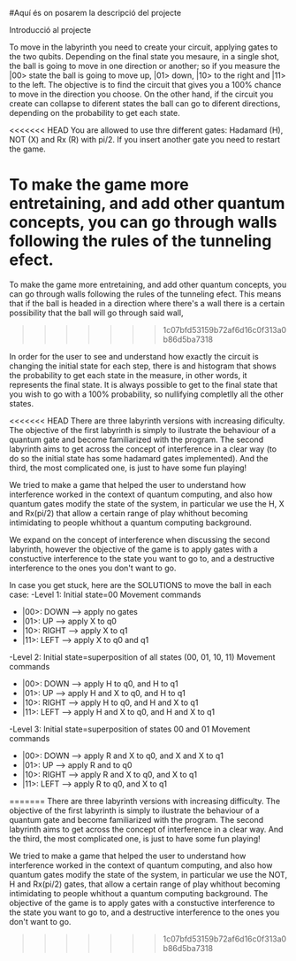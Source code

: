 #Aquí és on posarem la descripció del projecte

Introducció al projecte

To move in the labyrinth you need to create your circuit, applying gates to the two qubits. Depending on the final state you mesaure, in a single shot, the ball is going to move in one direction or another; so if you measure the |00> state the ball is going to move up, |01> down, |10> to the right and |11> to the left. The objective is to find the circuit that gives you a 100% chance to move in the direction you choose. On the other hand, if the circuit you create can collapse to diferent states the ball can go to diferent directions, depending on the probability to get each state. 

<<<<<<< HEAD
You are allowed to use thre different gates: Hadamard (H), NOT (X) and Rx (R) with pi/2. If you insert another gate you need to restart the game.

To make the game more entretaining, and add other quantum concepts, you can go through walls following the rules of the tunneling efect. 
=======
To make the game more entretaining, and add other quantum concepts, you can go through walls following the rules of the tunneling efect. This means that if the ball is headed in a direction where there's a wall there is a certain possibility that the ball will go through said wall, 
>>>>>>> 1c07bfd53159b72af6d16c0f313a0b86d5ba7318

In order for the user to see and understand how exactly the circuit is changing the initial state for each step, there is and histogram that shows the probability to get each state in the measure, in other words, it represents the final state. It is always possible to get to the final state that you wish to go with a 100% probability, so nullifying completlly all the other states. 

<<<<<<< HEAD
There are three labyrinth versions with increasing dificulty. The objective of the first labyrinth is simply to ilustrate the behaviour of a quantum gate and become familiarized with the program. The second labyrinth aims to get across the concept of interference in a clear way (to do so the initial state has some hadamard gates implemented). And the third, the most complicated one, is just to have some fun playing!

We tried to make a game that helped the user to understand how interference worked in the context of quantum computing, and also how quantum gates modify the state of the system, in particular we use the H, X and Rx(pi/2) that allow a certain range of play whithout becoming intimidating to people whithout a quantum computing background.

We expand on the concept of interference when discussing the second labyrinth, however the objective of the game is to apply gates with a constuctive interference to the state you want to go to, and a destructive interference to the ones you don't want to go. 


In case you get stuck, here are the SOLUTIONS to move the ball in each case:
-Level 1: Initial state=00
  Movement commands
  - |00>: DOWN --> apply no gates
  - |01>: UP --> apply X to q0
  - |10>: RIGHT --> apply X to q1
  - |11>: LEFT --> apply X to q0 and q1
  
-Level 2: Initial state=superposition of all states (00, 01, 10, 11)
  Movement commands
  - |00>: DOWN --> apply H to q0, and H to q1
  - |01>: UP --> apply H and X to q0, and H to q1 
  - |10>: RIGHT --> apply H to q0, and H and X to q1
  - |11>: LEFT --> apply H and X to q0, and H and X to q1
  
-Level 3: Initial state=superposition of states 00 and 01
  Movement commands
  - |00>: DOWN --> apply R and X to q0, and X and X to q1
  - |01>: UP --> apply R and to q0
  - |10>: RIGHT --> apply R and X to q0, and X to q1
  - |11>: LEFT --> apply R to q0, and X to q1
  
=======
There are three labyrinth versions with increasing difficulty. The objective of the first labyrinth is simply to ilustrate the behaviour of a quantum gate and become familiarized with the program. The second labyrinth aims to get across the concept of interference in a clear way. And the third, the most complicated one, is just to have some fun playing!

We tried to make a game that helped the user to understand how interference worked in the context of quantum computing, and also how quantum gates modify the state of the system, in particular we use the NOT, H and Rx(pi/2) gates, that allow a certain range of play whithout becoming intimidating to people whithout a quantum computing background. The objective of the game is to apply gates with a constuctive interference to the state you want to go to, and a destructive interference to the ones you don't want to go. 
>>>>>>> 1c07bfd53159b72af6d16c0f313a0b86d5ba7318

